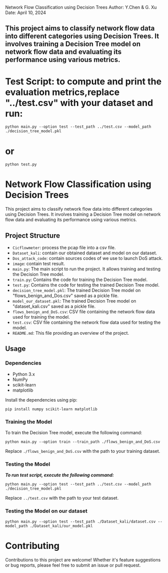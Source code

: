 Network Flow Classification using Decision Trees
Author: Y.Chen & G. Xu
Date: April 10, 2024

This project aims to classify network flow data into different categories using Decision Trees. It involves training a Decision Tree model on network flow data and evaluating its performance using various metrics.
---

#  Test Script: to compute and print the evaluation metrics,replace "../test.csv" with your dataset and run: 

```
python main.py --option test --test_path ../test.csv --model_path ./decision_tree_model.pkl
```
# or 

```
python test.py
```


# Network Flow Classification using Decision Trees

This project aims to classify network flow data into different categories using Decision Trees. It involves training a Decision Tree model on network flow data and evaluating its performance using various metrics.

## Project Structure

- `Cicflowmeter`: process the pcap file into a csv file.
- `Dataset_kali`: contain our obtained dataset and model on our dataset.
- `Dos_attack_code`: contain sources codes of we use to launch DoS attack.
- `image`: contain test result.
- `main.py`: The main script to run the project. It allows training and testing the Decision Tree model.
- `train.py`: Contains the code for training the Decision Tree model.
- `test.py`: Contains the code for testing the trained Decision Tree model.
- `decision_tree_model.pkl`: The trained Decision Tree model on "flows_benign_and_Dos.csv" saved as a pickle file.
- `model_our_dataset.pkl`: The trained Decision Tree model on "dataset_kali.csv" saved as a pickle file.
- `flows_benign_and_DoS.csv`: CSV file containing the network flow data used for training the model.
- `test.csv`: CSV file containing the network flow data used for testing the model.
- `README.md`: This file providing an overview of the project.


## Usage

### Dependencies
- Python 3.x
- NumPy
- scikit-learn
- matplotlib

Install the dependencies using pip:
```
pip install numpy scikit-learn matplotlib
```

### Training the Model
To train the Decision Tree model, execute the following command:
```
python main.py --option train --train_path ./flows_benign_and_DoS.csv
```
Replace `./flows_benign_and_DoS.csv` with the path to your training dataset.

### Testing the Model
***To run test script, execute the following command:***
```
python main.py --option test --test_path ../test.csv --model_path ./decision_tree_model.pkl
```
Replace `../test.csv` with the path to your test dataset.

### Testing the Model on our dataset
```
python main.py --option test --test_path ./Dataset_kali/dataset.csv --model_path ./Dataset_kali/our_model.pkl
```

# Contributing
Contributions to this project are welcome! Whether it's feature suggestions or bug reports, please feel free to submit an issue or pull request.
